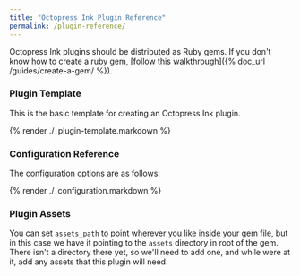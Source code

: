 ```yaml
---
title: "Octopress Ink Plugin Reference"
permalink: /plugin-reference/
---
```


Octopress Ink plugins should be distributed as Ruby gems. If you don't know how to create a ruby gem, [follow this walkthrough]({% doc_url /guides/create-a-gem/ %}).

### Plugin Template

This is the basic template for creating an Octopress Ink plugin.

{% render ./_plugin-template.markdown %}

### Configuration Reference

The configuration options are as follows:

{% render ./_configuration.markdown %}

### Plugin Assets

You can set `assets_path` to point wherever you like inside your gem file, but in this case we have it pointing to the `assets` directory in root of the gem. There isn't a directory there yet, so we'll need to add one, and while were at it, add any assets that this plugin will need.

